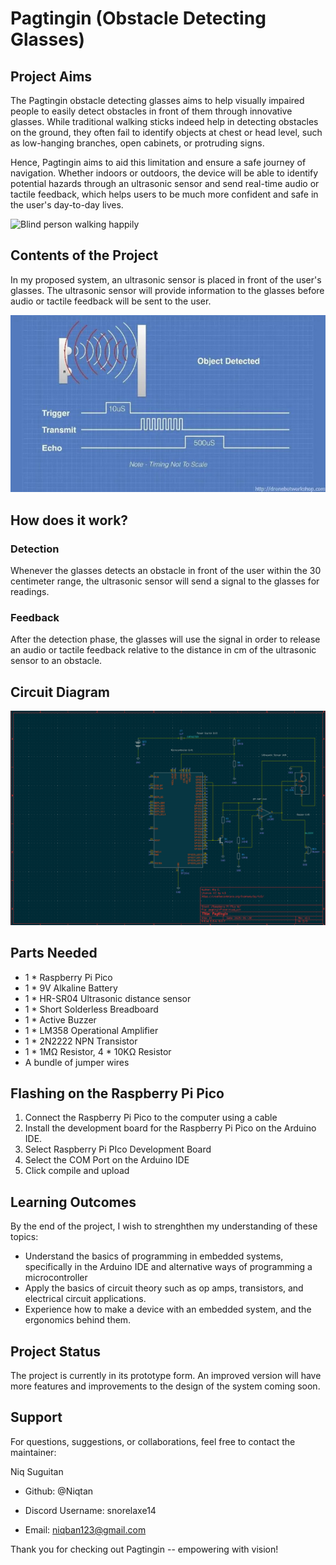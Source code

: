 
# Pagtingin (Obstacle Detecting Glasses)

## Project Aims

The Pagtingin obstacle detecting glasses aims to help visually impaired people to easily detect obstacles in front of them through innovative glasses. While traditional walking sticks indeed help in detecting obstacles on the ground, they often fail to identify objects at chest or head level, such as low-hanging branches, open cabinets, or protruding signs. 

Hence, Pagtingin aims to aid this limitation and ensure a safe journey of navigation. Whether indoors or outdoors, the device will be able to identify potential hazards through an ultrasonic sensor and send real-time audio or tactile feedback, which helps users to be much more confident and safe in the user's day-to-day lives.

![Blind person walking happily](https://github.com/Niqtan/Pagtingin/blob/main/blind-man-people-with-disability-handicapped-person-everyday-life-visually-impaired-man-with-walking-stick-descending-steps-city-park.jpg)

## Contents of the Project

In my proposed system, an ultrasonic sensor is placed in front of the user's glasses. The ultrasonic sensor will provide information to the glasses before audio or tactile feedback will be sent to the user.

![Ultrasonic sensor detection](https://github.com/Niqtan/Pagtingin/blob/main/download.jpeg)

## How does it work?

### Detection
Whenever the glasses detects an obstacle in front of the user within the 30 centimeter range, the ultrasonic sensor will send a signal to the glasses for readings.

### Feedback
After the detection phase, the glasses will use the signal in order to release an audio or tactile feedback relative to the distance in cm of the ultrasonic sensor to an obstacle.

## Circuit Diagram
![KiCad circuit diagram](https://github.com/Niqtan/Pagtingin/blob/main/Screenshot%202025-01-28%20172207.png)

## Parts Needed
- 1 * Raspberry Pi Pico 
- 1 * 9V Alkaline Battery
- 1 * HR-SR04 Ultrasonic distance sensor
- 1 * Short Solderless Breadboard
- 1 * Active Buzzer
- 1 * LM358 Operational Amplifier
- 1 * 2N2222 NPN Transistor
- 1 * 1MΩ Resistor, 4 * 10KΩ Resistor  
- A bundle of jumper wires


## Flashing on the Raspberry Pi Pico
1.  Connect the Raspberry Pi Pico to the computer using a cable
2.  Install the development board for the Raspberry Pi Pico on the Arduino IDE.
3.  Select Raspberry Pi PIco Development Board 
4. Select the COM Port on the Arduino IDE
5. Click compile and upload

## Learning Outcomes

By the end of the project, I wish to strenghthen my understanding of these topics:

- Understand the basics of programming in embedded systems, specifically in the Arduino IDE and alternative ways of programming a microcontroller
- Apply the basics of circuit theory such as op amps, transistors, and electrical circuit applications.
- Experience how to make a device with an embedded system, and the ergonomics behind them.

## Project Status
The project is currently in its prototype form. An improved version will have more features and improvements to the design of the system coming soon. 

## Support

For questions, suggestions, or collaborations, feel free to contact the maintainer:

Niq Suguitan

- Github: @Niqtan

- Discord Username: snorelaxe14

- Email: niqban123@gmail.com

Thank you for checking out Pagtingin -- empowering with vision!
